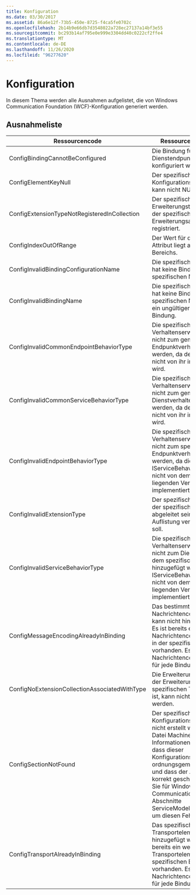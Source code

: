 ```yaml
---
title: Konfiguration
ms.date: 03/30/2017
ms.assetid: 86a6e12f-73b5-450e-8725-f4ca5fe0702c
ms.openlocfilehash: 2b14b9e66db7d3548022a728ec27137a14bf3e55
ms.sourcegitcommit: bc293b14af795e0e999e3304dd40c0222cf2ffe4
ms.translationtype: MT
ms.contentlocale: de-DE
ms.lasthandoff: 11/26/2020
ms.locfileid: "96277620"
---
```

# <a name="configuration"></a>Konfiguration

In diesem Thema werden alle Ausnahmen aufgelistet, die von Windows Communication Foundation (WCF)-Konfiguration generiert werden.  
  
## <a name="exception-list"></a>Ausnahmeliste  
  
|Ressourcencode|Ressourcenzeichenfolge|  
|-------------------|---------------------|  
|ConfigBindingCannotBeConfigured|Die Bindung für den Dienstendpunkt kann nicht konfiguriert werden.|  
|ConfigElementKeyNull|Der spezifische Konfigurationselementschlüssel kann nicht NULL sein.|  
|ConfigExtensionTypeNotRegisteredInCollection|Der spezifische Erweiterungstyp wird nicht in der spezifischen Erweiterungsauflistung registriert.|  
|ConfigIndexOutOfRange|Der Wert für das spezifische Attribut liegt außerhalb des Bereichs.|  
|ConfigInvalidBindingConfigurationName|Die spezifische Konfiguration hat keine Bindung mit dem spezifischen Namen.|  
|ConfigInvalidBindingName|Die spezifische Konfiguration hat keine Bindung mit dem spezifischen Namen. Dies ist ein ungültiger Wert für die Bindung.|  
|ConfigInvalidCommonEndpointBehaviorType|Die spezifische Verhaltenserweiterung kann nicht zum gemeinsamen Endpunktverhalten hinzugefügt werden, da der spezifische Typ nicht von ihr implementiert wird.|  
|ConfigInvalidCommonServiceBehaviorType|Die spezifische Verhaltenserweiterung kann nicht zum gemeinsamen Dienstverhalten hinzugefügt werden, da der spezifische Typ nicht von ihr implementiert wird.|  
|ConfigInvalidEndpointBehaviorType|Die spezifische Verhaltenserweiterung kann nicht zum spezifischen Endpunktverhalten hinzugefügt werden, da die IServiceBehavior-Schnittstelle nicht von dem zugrunde liegenden Verhaltenstyp implementiert wird.|  
|ConfigInvalidExtensionType|Der spezifische Typ muss von der spezifischen Erweiterung abgeleitet sein, die in der Auflistung verwendet werden soll.|  
|ConfigInvalidServiceBehaviorType|Die spezifische Verhaltenserweiterung kann nicht zum Dienstverhalten mit dem spezifischen Namen hinzugefügt werden, da die IServiceBehavior-Schnittstelle nicht von dem zugrunde liegenden Verhaltenstyp implementiert wird.|  
|ConfigMessageEncodingAlreadyInBinding|Das bestimmte Nachrichtencodierungselement kann nicht hinzugefügt werden. Es ist bereits ein weiteres Nachrichtencodierungselement in der spezifischen Bindung vorhanden. Es kann nur ein Nachrichtencodierungselement für jede Bindung geben.|  
|ConfigNoExtensionCollectionAssociatedWithType|Die Erweiterungsauflistung, die der Erweiterung des spezifischen Typs zugeordnet ist, kann nicht gefunden werden.|  
|ConfigSectionNotFound|Der spezifische Konfigurationsabschnitt kann nicht erstellt werden. In der Datei Machine.config fehlen Informationen. Überprüfen Sie, dass dieser Konfigurationsabschnitt ordnungsgemäß registriert wird und dass der Abschnittsname korrekt geschrieben ist. Führen Sie für Windows Communication Foundation-Abschnitte ServiceModelReg.exe -i aus, um diesen Fehler zu beheben.|  
|ConfigTransportAlreadyInBinding|Das spezifische Transportelement kann nicht hinzugefügt werden. Es ist bereits ein weiteres Transportelement in der spezifischen Bindung vorhanden. Es kann nur ein Nachrichtencodierungselement für jede Bindung geben.|
